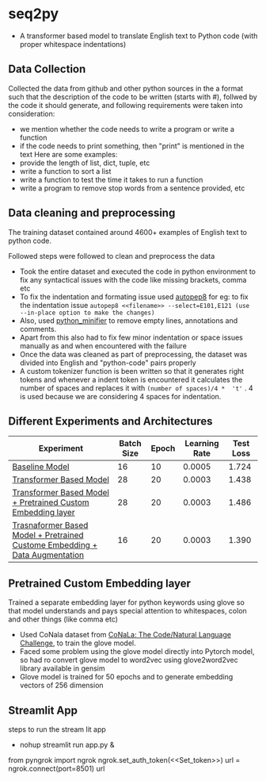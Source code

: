 # seq2py 
  - A transformer based model to translate English text to Python code (with proper whitespace indentations)


## Data Collection
Collected the data from github and other python sources in the a format such that the description of the code to be written (starts with #), follwed by the code it should generate, and following requirements were taken into consideration:
- we mention whether the code needs to write a program or write a function
- if the code needs to print something, then "print" is mentioned in the text
Here are some examples:
- provide the length of list, dict, tuple, etc
- write a function to sort a list
- write a function to test the time it takes to run a function
- write a program to remove stop words from a sentence provided, etc


## Data cleaning and preprocessing
The training dataset contained around 4600+ examples of English text to python code.

Followed steps were followed to clean and preprocess the data
*  Took the entire dataset and executed the code in python environment to fix any syntactical issues with the code like missing brackets, comma etc
*  To fix the indentation and formating issue used [autopep8](https://pypi.org/project/autopep8/)
    for eg: to fix the indentation issue 
    `autopep8 <<filename>> --select=E101,E121 (use  --in-place option to make the changes)`
* Also, used [python_minifier](https://python-minifier.com/) to remove empty lines, annotations and comments.
* Apart from this also had to fix few minor indentation or space issues manually as and when encountered with the failure
* Once the data was cleaned as part of preprocessing, the dataset was divided into English and "python-code" pairs properly
* A custom tokenizer function is been written so that  it generates right tokens and whenever a indent token is encountered it calculates the number of spaces and replaces it with `(number of spaces)/4 *  't'` . 4 is used because we are considering 4 spaces for indentation.


## Different Experiments and Architectures

Experiment | Batch Size | Epoch | Learning Rate | Test Loss |
---|---|---|---|---|
[Baseline Model](https://github.com/divya-r-kamat/seq2py/tree/main/experiment/baseline_model)| 16 | 10 | 0.0005| 1.724 |
[Transformer Based Model](https://github.com/divya-r-kamat/seq2py/tree/main/experiment/model_using_transformer_embedding)| 28 |20 |0.0003 | 1.438 |
[Transformer Based Model + Pretrained Custom Embedding layer](https://github.com/divya-r-kamat/seq2py/tree/main/experiment/model_with_custom_pretrained_embeddings)| 28 | 20 |0.0003 | 1.486|
[Trasnaformer Based Model + Pretrained Custome Embedding + Data Augmentation](https://github.com/divya-r-kamat/seq2py/tree/main/experiment/model_with_augmentation_custom_pretrained_embeddings)| 16 | 20| 0.0003| 1.390 |

## Pretrained Custom Embedding layer

Trained a separate embedding layer for python keywords using glove so that model understands and pays special attention to whitespaces, colon and other things (like comma etc)
- Used CoNala dataset from [CoNaLa: The Code/Natural Language Challenge](https://conala-corpus.github), to train the glove model.
- Faced some problem using the glove model directly into Pytorch model, so had ro convert glove model to word2vec using glove2word2vec library available in gensim
- Glove model is trained for 50 epochs and to generate embedding vectors of 256 dimension

## Streamlit App

steps to run the stream lit app

- nohup streamlit run app.py &

from pyngrok import ngrok
ngrok.set_auth_token(<<Set_token>>)
url = ngrok.connect(port=8501)
url


